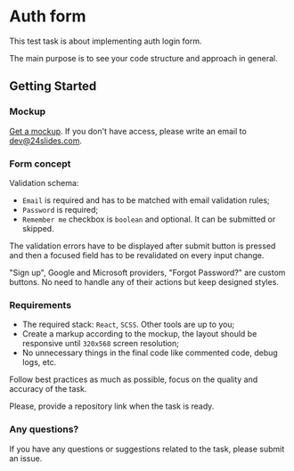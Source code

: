 # Auth form

This test task is about implementing auth login form.

The main purpose is to see your code structure and approach in general.

## Getting Started

### Mockup

[Get a mockup](https://www.figma.com/file/RkOUnhCQ4fydOnRzuXd6SW/Test-Task?node-id=514%3A6). If you don't have access, please write an email to dev@24slides.com.

### Form concept

Validation schema:
 - `Email` is required and has to be matched with email validation rules;
 - `Password` is required;
 - `Remember me` checkbox is `boolean` and optional. It can be submitted or skipped.

The validation errors have to be displayed after submit button is pressed and then a focused field has to be revalidated on every input change.

"Sign up", Google and Microsoft providers, "Forgot Password?" are custom buttons. No need to handle any of their actions but keep designed styles.

### Requirements

- The required stack: `React`, `SCSS`. Other tools are up to you;
- Create a markup according to the mockup, the layout should be responsive until `320x568` screen resolution;
- No unnecessary things in the final code like commented code, debug logs, etc.

Follow best practices as much as possible, focus on the quality and accuracy of the task.

Please, provide a repository link when the task is ready.

### Any questions?

If you have any questions or suggestions related to the task, please submit an issue.
